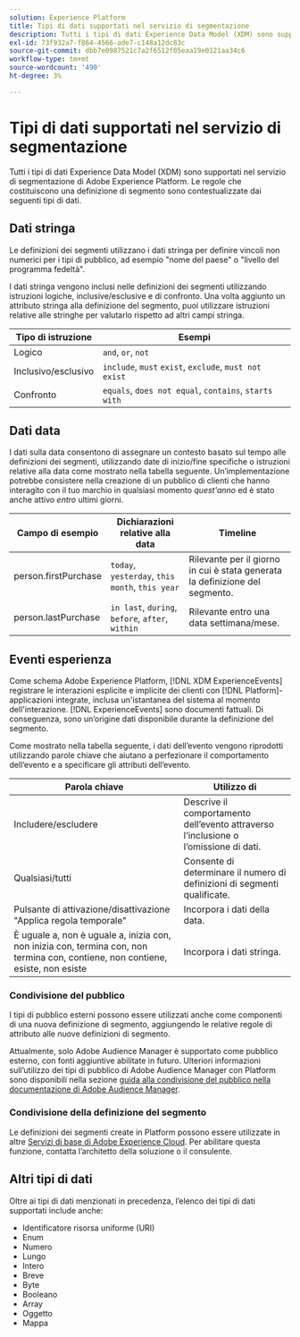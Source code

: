 ```yaml
---
solution: Experience Platform
title: Tipi di dati supportati nel servizio di segmentazione
description: Tutti i tipi di dati Experience Data Model (XDM) sono supportati all’interno del servizio di segmentazione Adobe. Le regole che costituiscono una definizione di segmento sono contestualizzate dai seguenti tipi di dati.
exl-id: 73f932a7-f864-4566-ade7-c148a12dc83c
source-git-commit: dbb7e0987521c7a2f6512f05eaa19e0121aa34c6
workflow-type: tm+mt
source-wordcount: '490'
ht-degree: 3%

---
```


# Tipi di dati supportati nel servizio di segmentazione

Tutti i tipi di dati Experience Data Model (XDM) sono supportati nel servizio di segmentazione di Adobe Experience Platform. Le regole che costituiscono una definizione di segmento sono contestualizzate dai seguenti tipi di dati.

## Dati stringa

Le definizioni dei segmenti utilizzano i dati stringa per definire vincoli non numerici per i tipi di pubblico, ad esempio &quot;nome del paese&quot; o &quot;livello del programma fedeltà&quot;.

I dati stringa vengono inclusi nelle definizioni dei segmenti utilizzando istruzioni logiche, inclusive/esclusive e di confronto. Una volta aggiunto un attributo stringa alla definizione del segmento, puoi utilizzare istruzioni relative alle stringhe per valutarlo rispetto ad altri campi stringa.

| Tipo di istruzione | Esempi |
| -------------- | -------- |
| Logico | `and`, `or`, `not` |
| Inclusivo/esclusivo | `include`, `must` `exist`, `exclude`, `must not exist` |
| Confronto | `equals`, `does not equal`, `contains`, `starts with` |

## Dati data

I dati sulla data consentono di assegnare un contesto basato sul tempo alle definizioni dei segmenti, utilizzando date di inizio/fine specifiche o istruzioni relative alla data come mostrato nella tabella seguente. Un’implementazione potrebbe consistere nella creazione di un pubblico di clienti che hanno interagito con il tuo marchio in qualsiasi momento *quest&#39;anno* ed è stato anche attivo *entro* ultimi giorni.

| Campo di esempio | Dichiarazioni relative alla data | Timeline  |
| ------------- | ------------------------ | --------- |
| person.firstPurchase | `today`, `yesterday`, `this month`, `this year` | Rilevante per il giorno in cui è stata generata la definizione del segmento. |
| person.lastPurchase | `in last`, `during`, `before`, `after`, `within` | Rilevante entro una data settimana/mese. |

## Eventi esperienza

Come schema Adobe Experience Platform, [!DNL XDM ExperienceEvents] registrare le interazioni esplicite e implicite dei clienti con [!DNL Platform]- applicazioni integrate, inclusa un&#39;istantanea del sistema al momento dell&#39;interazione. [!DNL ExperienceEvents] sono documenti fattuali. Di conseguenza, sono un’origine dati disponibile durante la definizione del segmento.

Come mostrato nella tabella seguente, i dati dell’evento vengono riprodotti utilizzando parole chiave che aiutano a perfezionare il comportamento dell’evento e a specificare gli attributi dell’evento.

| Parola chiave | Utilizzo di  |
| ------- | --- |
| Includere/escludere | Descrive il comportamento dell’evento attraverso l’inclusione o l’omissione di dati. |
| Qualsiasi/tutti | Consente di determinare il numero di definizioni di segmenti qualificate. |
| Pulsante di attivazione/disattivazione &quot;Applica regola temporale&quot; | Incorpora i dati della data. |
| È uguale a, non è uguale a, inizia con, non inizia con, termina con, non termina con, contiene, non contiene, esiste, non esiste | Incorpora i dati stringa. |

### Condivisione del pubblico

I tipi di pubblico esterni possono essere utilizzati anche come componenti di una nuova definizione di segmento, aggiungendo le relative regole di attributo alle nuove definizioni di segmento.

Attualmente, solo Adobe Audience Manager è supportato come pubblico esterno, con fonti aggiuntive abilitate in futuro. Ulteriori informazioni sull’utilizzo dei tipi di pubblico di Adobe Audience Manager con Platform sono disponibili nella sezione [guida alla condivisione del pubblico nella documentazione di Adobe Audience Manager](https://experienceleague.adobe.com/docs/audience-manager/user-guide/implementation-integration-guides/integration-experience-platform/aam-aep-audience-sharing.html).

### Condivisione della definizione del segmento

Le definizioni dei segmenti create in Platform possono essere utilizzate in altre [Servizi di base di Adobe Experience Cloud](https://experienceleague.adobe.com/docs/core-services/interface/experience-cloud.html?lang=it). Per abilitare questa funzione, contatta l’architetto della soluzione o il consulente.

## Altri tipi di dati

Oltre ai tipi di dati menzionati in precedenza, l’elenco dei tipi di dati supportati include anche:

- Identificatore risorsa uniforme (URI)
- Enum
- Numero
- Lungo
- Intero
- Breve
- Byte
- Booleano
- Array
- Oggetto
- Mappa
